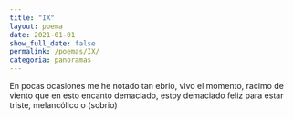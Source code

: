 ```yaml
---
title: "IX"
layout: poema
date: 2021-01-01
show_full_date: false
permalink: /poemas/IX/
categoria: panoramas
---
```

En pocas ocasiones me he notado tan
ebrio, vivo el momento, racimo de viento
que en esto encanto demaciado, estoy demaciado
feliz para estar triste, melancólico o (sobrio)
